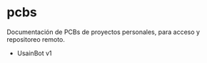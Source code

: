 # pcbs
Documentación de PCBs de proyectos personales, para acceso y repositoreo remoto.

* UsainBot v1
